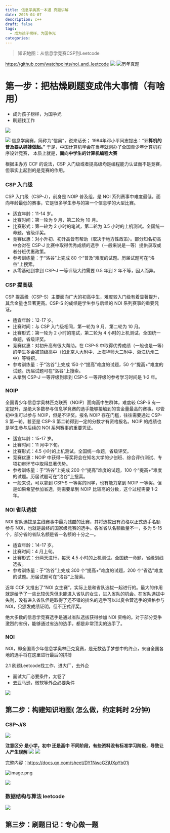 ```yaml
---
title: 信息学奥赛一本通 真题讲解
date: 2025-04-07
description: c++
draft: false
tags:
  - 成为孩子榜样，为国争光
categories:
---
```



>知识地图：从信息学竞赛CSP到Leetcode 


https://github.com/watchpoints/noi_and_leetcode
![](https://s2.loli.net/2025/07/11/Kt7z1QbhdekqCcP.png)
![历年真题](https://s2.loli.net/2025/07/11/mOIpscjfhPKLeaz.png)
# 第一步：把枯燥刷题变成伟大事情（有啥用）

- 成为孩子榜样，为国争光
- 刷题找工作


![](https://picx.zhimg.com/v2-b9f560f0bccabf47ad3c6c2b7b331c19_1440w.jpg)

![](https://s2.loli.net/2025/06/04/Nnv6wQHIlDkAVoW.png)
信息学奥赛，简称为“信奥”，说来话长；
1984年邓小平同志提出：“**计算机的普及要从娃娃做起。”**
于是，中国计算机学会在当年就创办了全国青少年计算机程序设计竞赛，
本质上就是，**面向中学生的计算机编程大赛**

根据主办方 CCF 的说法，CSP 入门级或者提高级均是编程能力认证而不是竞赛，但事实上起到的是竞赛的作用。

### **CSP 入门级**

CSP 入门级（CSP-J），前身是 NOIP 普及组，是 NOI 系列赛事中难度最低，面向年龄最低的赛事，它是很多学生参与的第一个信息学的大型比赛。

- 适宜年龄：11-14 岁。
- 比赛时间：第一轮为 9 月，第二轮为 10 月。
- 比赛形式：第一轮为 2 小时的笔试，第二轮为 3.5 小时的上机测试。全国统一命题，省级评奖。
- 竞赛优惠：对小升初、初升高皆有帮助（取决于地方性政策）。部分知名初高中会对在 CSP-J 比赛中取得优秀成绩的选手（一般来说是一等）提供录取或者分班优惠政策。
- 参考训练量：于“洛谷”上完成 80 个“普及”难度的试题。历届试题可在“洛谷”上搜索。
- 从零基础到拿到 CSP-J 一等评级大约需要 0.5 年到 2 年不等，因人而异。

### **CSP 提高级**

CSP 提高级（CSP-S）主要面向广大的初高中生，难度较入门级有着显著提升，其含金量也显著更高。CSP-S 的成绩是学生参与后续的 NOI 系列赛事的重要凭证。

- 适宜年龄：12-17 岁。
- 比赛时间：与 CSP 入门级相同，第一轮为 9 月，第二轮为 10 月。
- 比赛形式：第一轮为 2 小时的笔试，第二轮为 4 小时的上机测试。全国统一命题，省级评奖。
- 竞赛优惠：对初升高有很大帮助。在 CSP-S 中取得优秀成绩（一般也是一等）的学生多会被顶级高中（如北京人大附中、上海华师大二附中、浙江杭州二中）等特招。
- 参考训练量：于“洛谷”上完成 150 个“提高”难度的试题，50 个“提高+”难度的试题。历届试题可在“洛谷”上搜索。
- 从拿到 CSP-J 一等评级到拿到 CSP-S 一等评级的参考学习时间是 1-2 年。

### **NOIP**

全国青少年信息学奥林匹克联赛（NOIP）面向高中生群体，难度较 CSP-S 有一定提升，是绝大多数参与信息学竞赛的选手能够接触到的含金量最高的赛事。尽管初中生可以参与 NOIP，但是不评奖。报名 NOIP 存在门槛，往往需要通过 CSP-S 第一轮，甚至是 CSP-S 第二轮得到一定的分数才有资格报名。NOIP 的成绩也是学生参与后续的 NOI 系列赛事的重要凭证。

- 适宜年龄：15-17 岁。
- 比赛时间：11 月中下旬。
- 比赛形式：4.5 小时的上机测试。全国统一命题，省级评奖。
- 竞赛优惠：NOIP 中获得一等奖将会在知名大学的少创班、综合评价测试、专项初审环节中取得显著优势。
- 参考训练量：于“洛谷”上完成 200 个“提高”难度的试题，100 个“提高+”难度的试题。历届试题可在“洛谷”上搜索。
- 一般来说，可以拿到 CSP-S 一等奖的同学，也有能力拿到 NOIP 一等奖。但是如果希望参加省选，则需要拿到 NOIP 比较高的分数，这个过程需要 1-2 年。


### **NOI 省队选拔**

NOI 省队选拔是主线赛事中最为残酷的比赛，其将选拔出有资格以正式选手名额参与 NOI，也就是最终的国家级竞赛的选手。各省省队名额数量不一，多为 5-15 个，部分省的省队名额是省一名额的十分之一。

- 适宜年龄：14-17 岁。
- 比赛时间：4 月上旬。
- 比赛形式：分两天进行，每天 4.5 小时的上机测试。全国统一命题，省级划线选拔。
- 参考训练量：于“洛谷”上完成 300 个“提高+”难度的试题，200 个“省选”难度的试题。历届试题可在“洛谷”上搜索。

近年 CCF 又推出了“NOI 女生赛”，实际上是和省队选拔一起进行的。最大的作用就是给予了一些比较优秀但未能进入省队的女生，进入省队的机会。在省队选拔中失利，没有进入省队但是取得了还不错的排名的选手可以以夏令营选手的资格参与 NOI，只颁发成绩证明，但不正式评奖。

绝大多数的信息学竞赛选手是通过省队选拔获得参加 NOI 资格的。对于部分竞争激烈的省份，能够通过省选的选手，都是非常顶尖的选手了。

### **NOI**

NOI，即全国青少年信息学奥林匹克竞赛，是无数选手梦想中的终点，来自全国各地的选手将在这里进行最后的拼搏

2.1 刷题Leetcode找工作，进大厂，去外企

- 面试大厂必要条件，太卷了
- 去亚马逊，微软等外企必要条件


![](https://s2.loli.net/2025/05/28/Wd8VDlEsw731nmp.png)




## 第二步：构建知识地图( 怎么做，约定耗时 2分钟)

### CSP-J/S

![](https://s2.loli.net/2025/06/04/cgandCrzOXmtDiR.png)

**注意区分** 
**是小学，初中 还是高中 不同阶段，有些资料没有标准学习阶段，导致让人产生误解**
![](https://s2.loli.net/2025/06/04/FAv1R598VinfYmk.jpg)
![](https://s2.loli.net/2025/06/04/GTmdNnUDfxAws1v.jpg)

完整内容：https://docs.qq.com/sheet/DY1NwcGZjUXpYb01j

![image.png](https://s2.loli.net/2025/06/04/DR9hv2mKjUCxGeT.png)

![](https://s2.loli.net/2025/06/04/TkIg5BDArEsNQ6t.png)
### 数据结构与算法 leetcode
![](https://s2.loli.net/2025/05/29/NSihvB9Pesb4CaY.png)


## 第三步：刷题日记：专心做一题





 







